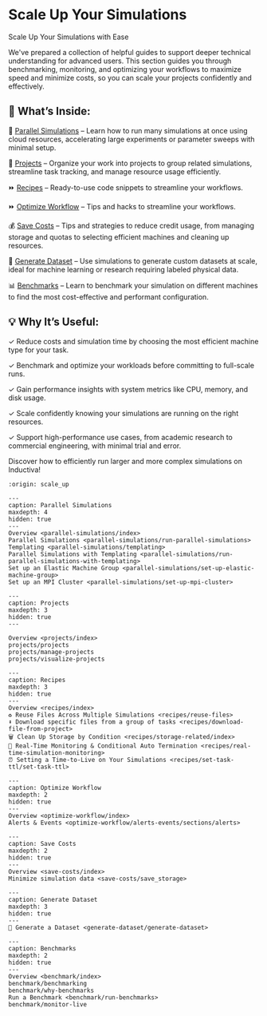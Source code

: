 # Scale Up Your Simulations

Scale Up Your Simulations with Ease

We've prepared a collection of helpful guides to support deeper technical understanding 
for advanced users. This section guides you through benchmarking, monitoring, and optimizing 
your workflows to maximize speed and minimize costs, so you can scale your projects confidently 
and effectively.

## 📘 What’s Inside:
🔢 [Parallel Simulations](parallel-simulations/index) – Learn how to run many simulations at 
once using cloud resources, accelerating large experiments or parameter sweeps with minimal setup.

📁 [Projects](projects/index) – Organize your work into projects to group related simulations, 
streamline task tracking, and manage resource usage efficiently.

⏩ [Recipes](recipes/index) – Ready-to-use code snippets to streamline your workflows.

⏩ [Optimize Workflow](optimize-workflow/index) – Tips and hacks to streamline your workflows.

💰 [Save Costs](save-costs/index) – Tips and strategies to reduce credit usage, from managing 
storage and quotas to selecting efficient machines and cleaning up resources.

🧪 [Generate Dataset](generate-dataset/generate-dataset) – Use simulations to generate custom 
datasets at scale, ideal for machine learning or research requiring labeled physical data.

📊 [Benchmarks](benchmark/index) – Learn to benchmark your simulation on different machines to 
find the most cost-effective and performant configuration.


## 💡 Why It’s Useful:
✓ Reduce costs and simulation time by choosing the most efficient machine type for your task.

✓ Benchmark and optimize your workloads before committing to full-scale runs.

✓ Gain performance insights with system metrics like CPU, memory, and disk usage.

✓ Scale confidently knowing your simulations are running on the right resources. 

✓ Support high-performance use cases, from academic research to commercial engineering, 
with minimal trial and error.


Discover how to efficiently run larger and more complex simulations on Inductiva!   


```{banner}
:origin: scale_up
```


```{toctree}
---
caption: Parallel Simulations
maxdepth: 4
hidden: true
---
Overview <parallel-simulations/index>
Parallel Simulations <parallel-simulations/run-parallel-simulations>
Templating <parallel-simulations/templating>
Parallel Simulations with Templating <parallel-simulations/run-parallel-simulations-with-templating>
Set up an Elastic Machine Group <parallel-simulations/set-up-elastic-machine-group>
Set up an MPI Cluster <parallel-simulations/set-up-mpi-cluster>

```

```{toctree}
---
caption: Projects
maxdepth: 3
hidden: true
---

Overview <projects/index>
projects/projects
projects/manage-projects
projects/visualize-projects

```

```{toctree}
---
caption: Recipes
maxdepth: 3
hidden: true
---
Overview <recipes/index>
♻️ Reuse Files Across Multiple Simulations <recipes/reuse-files>
⬇️ Download specific files from a group of tasks <recipes/download-file-from-project>
🗑️ Clean Up Storage by Condition <recipes/storage-related/index>
👀 Real-Time Monitoring & Conditional Auto Termination <recipes/real-time-simulation-monitoring>
⏰ Setting a Time-to-Live on Your Simulations <recipes/set-task-ttl/set-task-ttl>
```

```{toctree}
---
caption: Optimize Workflow
maxdepth: 2
hidden: true
---
Overview <optimize-workflow/index>
Alerts & Events <optimize-workflow/alerts-events/sections/alerts>

```
 
```{toctree}
---
caption: Save Costs
maxdepth: 2
hidden: true
---
Overview <save-costs/index>
Minimize simulation data <save-costs/save_storage>

```
 
```{toctree}
---
caption: Generate Dataset
maxdepth: 3
hidden: true
---
🧪 Generate a Dataset <generate-dataset/generate-dataset>
```

```{toctree}
---
caption: Benchmarks
maxdepth: 2
hidden: true
---
Overview <benchmark/index>
benchmark/benchmarking
benchmark/why-benchmarks
Run a Benchmark <benchmark/run-benchmarks>
benchmark/monitor-live

```
